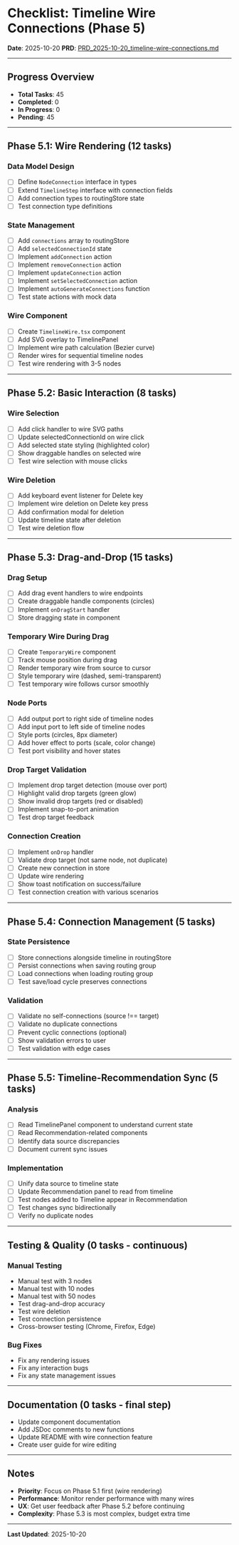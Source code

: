# Checklist: Timeline Wire Connections (Phase 5)

**Date**: 2025-10-20
**PRD**: [PRD_2025-10-20_timeline-wire-connections.md](./PRD_2025-10-20_timeline-wire-connections.md)

---

## Progress Overview

- **Total Tasks**: 45
- **Completed**: 0
- **In Progress**: 0
- **Pending**: 45

---

## Phase 5.1: Wire Rendering (12 tasks)

### Data Model Design
- [ ] Define `NodeConnection` interface in types
- [ ] Extend `TimelineStep` interface with connection fields
- [ ] Add connection types to routingStore state
- [ ] Test connection type definitions

### State Management
- [ ] Add `connections` array to routingStore
- [ ] Add `selectedConnectionId` state
- [ ] Implement `addConnection` action
- [ ] Implement `removeConnection` action
- [ ] Implement `updateConnection` action
- [ ] Implement `setSelectedConnection` action
- [ ] Implement `autoGenerateConnections` function
- [ ] Test state actions with mock data

### Wire Component
- [ ] Create `TimelineWire.tsx` component
- [ ] Add SVG overlay to TimelinePanel
- [ ] Implement wire path calculation (Bezier curve)
- [ ] Render wires for sequential timeline nodes
- [ ] Test wire rendering with 3-5 nodes

---

## Phase 5.2: Basic Interaction (8 tasks)

### Wire Selection
- [ ] Add click handler to wire SVG paths
- [ ] Update selectedConnectionId on wire click
- [ ] Add selected state styling (highlighted color)
- [ ] Show draggable handles on selected wire
- [ ] Test wire selection with mouse clicks

### Wire Deletion
- [ ] Add keyboard event listener for Delete key
- [ ] Implement wire deletion on Delete key press
- [ ] Add confirmation modal for deletion
- [ ] Update timeline state after deletion
- [ ] Test wire deletion flow

---

## Phase 5.3: Drag-and-Drop (15 tasks)

### Drag Setup
- [ ] Add drag event handlers to wire endpoints
- [ ] Create draggable handle components (circles)
- [ ] Implement `onDragStart` handler
- [ ] Store dragging state in component

### Temporary Wire During Drag
- [ ] Create `TemporaryWire` component
- [ ] Track mouse position during drag
- [ ] Render temporary wire from source to cursor
- [ ] Style temporary wire (dashed, semi-transparent)
- [ ] Test temporary wire follows cursor smoothly

### Node Ports
- [ ] Add output port to right side of timeline nodes
- [ ] Add input port to left side of timeline nodes
- [ ] Style ports (circles, 8px diameter)
- [ ] Add hover effect to ports (scale, color change)
- [ ] Test port visibility and hover states

### Drop Target Validation
- [ ] Implement drop target detection (mouse over port)
- [ ] Highlight valid drop targets (green glow)
- [ ] Show invalid drop targets (red or disabled)
- [ ] Implement snap-to-port animation
- [ ] Test drop target feedback

### Connection Creation
- [ ] Implement `onDrop` handler
- [ ] Validate drop target (not same node, not duplicate)
- [ ] Create new connection in store
- [ ] Update wire rendering
- [ ] Show toast notification on success/failure
- [ ] Test connection creation with various scenarios

---

## Phase 5.4: Connection Management (5 tasks)

### State Persistence
- [ ] Store connections alongside timeline in routingStore
- [ ] Persist connections when saving routing group
- [ ] Load connections when loading routing group
- [ ] Test save/load cycle preserves connections

### Validation
- [ ] Validate no self-connections (source !== target)
- [ ] Validate no duplicate connections
- [ ] Prevent cyclic connections (optional)
- [ ] Show validation errors to user
- [ ] Test validation with edge cases

---

## Phase 5.5: Timeline-Recommendation Sync (5 tasks)

### Analysis
- [ ] Read TimelinePanel component to understand current state
- [ ] Read Recommendation-related components
- [ ] Identify data source discrepancies
- [ ] Document current sync issues

### Implementation
- [ ] Unify data source to timeline state
- [ ] Update Recommendation panel to read from timeline
- [ ] Test nodes added to Timeline appear in Recommendation
- [ ] Test changes sync bidirectionally
- [ ] Verify no duplicate nodes

---

## Testing & Quality (0 tasks - continuous)

### Manual Testing
- Manual test with 3 nodes
- Manual test with 10 nodes
- Manual test with 50 nodes
- Test drag-and-drop accuracy
- Test wire deletion
- Test connection persistence
- Cross-browser testing (Chrome, Firefox, Edge)

### Bug Fixes
- Fix any rendering issues
- Fix any interaction bugs
- Fix any state management issues

---

## Documentation (0 tasks - final step)

- Update component documentation
- Add JSDoc comments to new functions
- Update README with wire connection feature
- Create user guide for wire editing

---

## Notes

- **Priority**: Focus on Phase 5.1 first (wire rendering)
- **Performance**: Monitor render performance with many wires
- **UX**: Get user feedback after Phase 5.2 before continuing
- **Complexity**: Phase 5.3 is most complex, budget extra time

---

**Last Updated**: 2025-10-20
